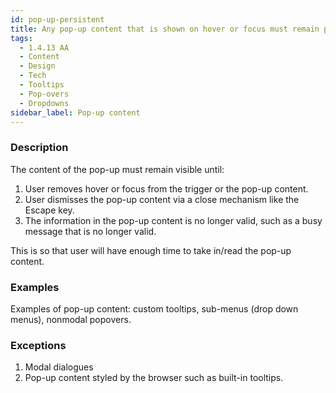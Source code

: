 ```yaml
---
id: pop-up-persistent
title: Any pop-up content that is shown on hover or focus must remain persistent (1.4.13 AA)
tags:
  - 1.4.13 AA
  - Content
  - Design
  - Tech
  - Tooltips
  - Pop-overs
  - Dropdowns
sidebar_label: Pop-up content
---
```


### Description

The content of the pop-up must remain visible until: 
1) User removes hover or focus from the trigger or the pop-up content.
2) User dismisses the pop-up content via a close mechanism like the Escape key.
3) The information in the pop-up content is no longer valid, such as a busy message that is no longer valid. 

This is so that user will have enough time to take in/read the pop-up content.

### Examples

Examples of pop-up content: custom tooltips, sub-menus (drop down menus), nonmodal popovers.

### Exceptions

1. Modal dialogues 
2. Pop-up content styled by the browser such as built-in tooltips. 
